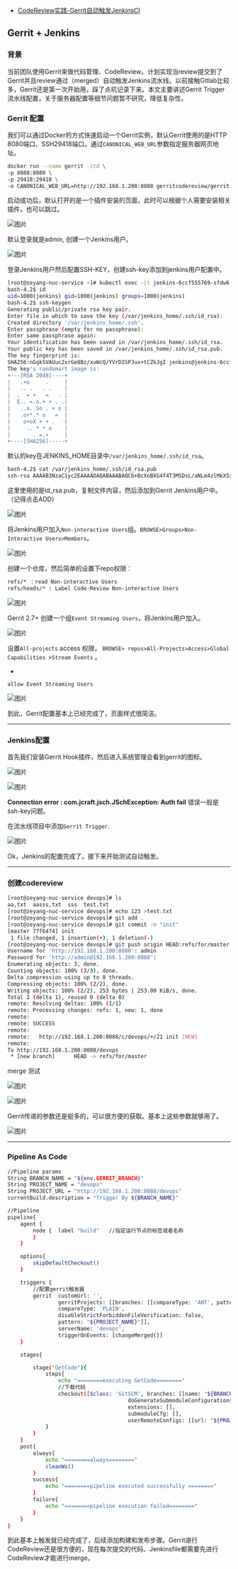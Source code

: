 - [CodeReview实践-Gerrit自动触发JenkinsCI](https://mp.weixin.qq.com/s/7zVA_Y3BBGL9RfcGp7Dznw)

## Gerrit + Jenkins

### 背景

当前团队使用Gerrit来做代码管理、CodeReview。计划实现当review提交到了Gerrit并且review通过（merged）自动触发Jenkins流水线。以前接触Gitlab比较多，Gerrit还是第一次开始用，踩了点坑记录下来。本文主要讲述Gerrit Trigger流水线配置，关于服务器配置等细节问题暂不研究，降低复杂性。

### Gerrit 配置

我们可以通过Docker的方式快速启动一个Gerrit实例，默认Gerrit使用的是HTTP 8080端口、SSH29418端口。通过`CANONICAL_WEB_URL`参数指定服务器网页地址。

```bash
docker run --name gerrit -itd \
-p 8088:8080 \
-p 29418:29418 \
-e CANONICAL_WEB_URL=http://192.168.1.200:8088 gerritcodereview/gerrit
```

启动成功后，默认打开的是一个插件安装的页面，此时可以根据个人需要安装相关插件，也可以跳过。

![图片](https://mmbiz.qpic.cn/mmbiz_png/U1oibTqyKuTN0szN9RkK3RFh6UkrKCYoqDtu37MO26Fv4CozO4w5mXSkKItfh09evECwpzrqoF7x6qVFGGLT7sA/640?wx_fmt=png&tp=webp&wxfrom=5&wx_lazy=1&wx_co=1)

默认登录就是admin, 创建一个Jenkins用户。

![图片](https://mmbiz.qpic.cn/mmbiz_png/U1oibTqyKuTN0szN9RkK3RFh6UkrKCYoqcxkgvK5xBME6ECAcDxrSwLSJVIic8ibVkjUJoCNomHK0drCXtLwSib5zQ/640?wx_fmt=png&tp=webp&wxfrom=5&wx_lazy=1&wx_co=1)



登录Jenkins用户然后配置SSH-KEY，创建ssh-key添加到jenkins用户配置中。

```bash
[root@zeyang-nuc-service ~]# kubectl exec -it jenkins-6ccf555769-sfdw6 -n devops bash
bash-4.2$ id
uid=1000(jenkins) gid=1000(jenkins) groups=1000(jenkins)
bash-4.2$ ssh-keygen
Generating public/private rsa key pair.
Enter file in which to save the key (/var/jenkins_home/.ssh/id_rsa):
Created directory '/var/jenkins_home/.ssh'.
Enter passphrase (empty for no passphrase):
Enter same passphrase again:
Your identification has been saved in /var/jenkins_home/.ssh/id_rsa.
Your public key has been saved in /var/jenkins_home/.ssh/id_rsa.pub.
The key fingerprint is:
SHA256:nGqkSVAUuc2xrGe8Bz/xuWcQ/YVrDISPJux+tCZkJgI jenkins@jenkins-6ccf555769-sfdw6
The key's randomart image is:
+---[RSA 2048]----+
|   .+o     .     |
|   .. .   . .    |
|  .  = +   =   . |
|  E.. =.o.+ + . .|
|   ..o..So . + o |
|   .o+*.* o   =  |
|    o+oX + + .   |
|     .. * * o    |
|       . =.+     |
+----[SHA256]-----+
```

默认的key在JENKINS_HOME目录中`/var/jenkins_home/.ssh/id_rsa`。

```bash
bash-4.2$ cat /var/jenkins_home/.ssh/id_rsa.pub
ssh-rsa AAAAB3NzaC1yc2EAAAADAQABAAABAQCb+BcXnBXG4f4T3MSDsL/aNLm4zlMkX5xn5pwC4eaep+XMe9kXMsYJZ3xuQ1dxUTAeTHAYX33IsclpE63H0nXdNj8cgcC9dnyXFYGieKfSx44JeP3O4rcMFN+cPGlEcIVJdTF8RfpvDANObCUJ0fnsw7f/yVImdwqGbXaBsU11+s6uRuCghXUw1JhA4H+mVp89YZN7ilhif4I8rol/cUkcKnQhxM0ziClWL5VLBTfpO5QNhj+vy2JICMSgU93EEs0LgBUdT2Q+1tduQo3R7fNOkQm46y1oonoUMzXTr9/kOlcAxZR9kIT7WYPxGQGCoyf2AiMP3VKwowv98MenDCFZ jenkins@jenkins-6ccf555769-sfdw6
```

这里使用的是id_rsa.pub，复制文件内容，然后添加到Gerrit Jenkins用户中。（记得点击ADD）

![图片](https://mmbiz.qpic.cn/mmbiz_png/U1oibTqyKuTN0szN9RkK3RFh6UkrKCYoqC2FMj40VS2kVpslkPXWQYbqPRKQkZrI5ibSmXz4wCKapIOaucibf3fLg/640?wx_fmt=png&tp=webp&wxfrom=5&wx_lazy=1&wx_co=1)



将Jenkins用户加入`Non-interactive Users`组。`BROWSE>Groups>Non-Interactive Users>Members`。

![图片](https://mmbiz.qpic.cn/mmbiz_png/U1oibTqyKuTN0szN9RkK3RFh6UkrKCYoqoZU90w89iaVlKfdfNMiaxib76NYdSFZAzwsLpDb3lGr0xVeiazaVdJYVMg/640?wx_fmt=png&tp=webp&wxfrom=5&wx_lazy=1&wx_co=1)



创建一个仓库，然后简单的设置下repo权限：

```bash
refs/* ：read Non-interactive Users
refs/heads/* : Label Code-Review Non-interactive Users
```

![图片](https://mmbiz.qpic.cn/mmbiz_png/U1oibTqyKuTN0szN9RkK3RFh6UkrKCYoqTlhRyYia5NCKl6mWKZiczvKynlJtiazNibhlOGD4RxMdmnoQcOK0d2ibDGg/640?wx_fmt=png&tp=webp&wxfrom=5&wx_lazy=1&wx_co=1)

Gerrit 2.7+  创建一个组`Event Streaming Users`，将Jenkins用户加入。

![图片](https://mmbiz.qpic.cn/mmbiz_png/U1oibTqyKuTN0szN9RkK3RFh6UkrKCYoq2ib72mQsLzUibh7FmLbMMN2TpIlJLB1s7emXnHkTntHOqNtsuHYjB59w/640?wx_fmt=png&tp=webp&wxfrom=5&wx_lazy=1&wx_co=1)



设置`All-projects` access 权限， `BROWSE> repos>All-Projects>Access>Global Capabilities >Stream Events` 。

- 

```
allow Event Streaming Users
```

![图片](https://mmbiz.qpic.cn/mmbiz_png/U1oibTqyKuTN0szN9RkK3RFh6UkrKCYoqbHl5G9U0qEcib5YpHicHAHh6I37VicXfW9cEPBIicTGcUeJt3icvNC8icqyQ/640?wx_fmt=png&tp=webp&wxfrom=5&wx_lazy=1&wx_co=1)



到此，Gerrit配置基本上已经完成了，页面样式很简洁。

------

### Jenkins配置

首先我们安装Gerrit Hook插件，然后进入系统管理会看到gerrit的图标。

![图片](https://mmbiz.qpic.cn/mmbiz_png/U1oibTqyKuTN0szN9RkK3RFh6UkrKCYoqw0ibf29BQ5wibUAppwdjTofqomkB9HwNYM9fBJ9Tyc7QocGfaunPBFAg/640?wx_fmt=png&tp=webp&wxfrom=5&wx_lazy=1&wx_co=1)



![图片](https://mmbiz.qpic.cn/mmbiz_png/U1oibTqyKuTN0szN9RkK3RFh6UkrKCYoqm40jwtIc8zpSmIcV2cXY0KbJ0f7TQ8fd4twMHVrsmNR7sO5ry0GsHA/640?wx_fmt=png&tp=webp&wxfrom=5&wx_lazy=1&wx_co=1)





**Connection error : com.jcraft.jsch.JSchException: Auth fail** 错误一般是ssh-key问题。

在流水线项目中添加`Gerrit Trigger`.

![图片](https://mmbiz.qpic.cn/mmbiz_png/U1oibTqyKuTN0szN9RkK3RFh6UkrKCYoqyG8P4R1GVknFsCVoyNKZA5e4h2Ik5AaKLPZnrl2ibKjL8h5ia9nic3v2w/640?wx_fmt=png&tp=webp&wxfrom=5&wx_lazy=1&wx_co=1)



Ok，Jenkins的配置完成了。接下来开始测试自动触发。

------

### 创建codereview

```bash
[root@zeyang-nuc-service devops]# ls
aa,txt  aasss,txt  sss  test.txt
[root@zeyang-nuc-service devops]# echo 123 >test.txt
[root@zeyang-nuc-service devops]# git add .
[root@zeyang-nuc-service devops]# git commit -m "init"
[master 77f6474] init
 1 file changed, 1 insertion(+), 1 deletion(-)
[root@zeyang-nuc-service devops]# git push origin HEAD:refs/for/master
Username for 'http://192.168.1.200:8088': admin
Password for 'http://admin@192.168.1.200:8088':
Enumerating objects: 3, done.
Counting objects: 100% (3/3), done.
Delta compression using up to 8 threads.
Compressing objects: 100% (2/2), done.
Writing objects: 100% (2/2), 253 bytes | 253.00 KiB/s, done.
Total 2 (delta 1), reused 0 (delta 0)
remote: Resolving deltas: 100% (1/1)
remote: Processing changes: refs: 1, new: 1, done
remote:
remote: SUCCESS
remote:
remote:   http://192.168.1.200:8088/c/devops/+/21 init [NEW]
remote:
To http://192.168.1.200:8088/devops
 * [new branch]      HEAD -> refs/for/master
```

merge 测试

![图片](https://mmbiz.qpic.cn/mmbiz_png/U1oibTqyKuTN0szN9RkK3RFh6UkrKCYoqmFMEXU0iaXjXibvkCkdl7gBqSHiawbrUxhevF8yHxR20JHQoO5tJdnDzA/640?wx_fmt=png&tp=webp&wxfrom=5&wx_lazy=1&wx_co=1)

![图片](https://mmbiz.qpic.cn/mmbiz_png/U1oibTqyKuTN0szN9RkK3RFh6UkrKCYoqMicKaylaNAGVfGC2qV2IC0ia5wZWow5D1suGwcFicTpUgexzuTRmdNamQ/640?wx_fmt=png&tp=webp&wxfrom=5&wx_lazy=1&wx_co=1)



Gerrit传递的参数还是挺多的，可以很方便的获取。基本上这些参数就够用了。

![图片](https://mmbiz.qpic.cn/mmbiz_png/U1oibTqyKuTN0szN9RkK3RFh6UkrKCYoqia9yC6ric5iclbuAy3QRwhrNySXib3Y1kPsp5tpVoIZ17DGnjY9pvQRFicg/640?wx_fmt=png&tp=webp&wxfrom=5&wx_lazy=1&wx_co=1)



------

### Pipeline As Code

```bash
//Pipeline params
String BRANCH_NAME = "${env.GERRIT_BRANCH}"
String PROJECT_NAME = "devops"
String PROJECT_URL = "http://192.168.1.200:8088/devops"
currentBuild.description = "Trigger By ${BRANCH_NAME}"

//Pipeline
pipeline{
    agent {
        node {  label "build"   //指定运行节点的标签或者名称
        }
    }

    options{
        skipDefaultCheckout()
    }

    triggers {
        //配置gerrit触发器
        gerrit  customUrl: '',
                gerritProjects: [[branches: [[compareType: 'ANT', pattern: '**']],
                compareType: 'PLAIN',
                disableStrictForbiddenFileVerification: false,
                pattern: "${PROJECT_NAME}"]],
                serverName: 'devops',
                triggerOnEvents: [changeMerged()]
    }

    stages{

        stage("GetCode"){
            steps{
                echo "========executing GetCode========"
                //下载代码
                checkout([$class: 'GitSCM', branches: [[name: "${BRANCH_NAME}"]],
                                      doGenerateSubmoduleConfigurations: false,
                                      extensions: [],
                                      submoduleCfg: [],
                                      userRemoteConfigs: [[url: "${PROJECT_URL}"]]])
            }
        }
    }
    post{
        always{
            echo "========always========"
            cleanWs()
        }
        success{
            echo "========pipeline executed successfully ========"
        }
        failure{
            echo "========pipeline execution failed========"
        }
    }
}
```

到此基本上触发就已经完成了，后续添加构建和发布步骤。Gerrit进行CodeReview还是很方便的，现在每次提交的代码、Jenkinsfile都需要先进行CodeReview才能进行merge。
